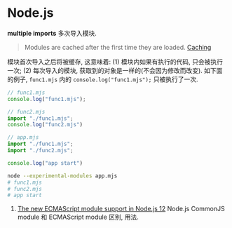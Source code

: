 # Node.js

**multiple imports** 多次导入模块.

> Modules are cached after the first time they are loaded. [Caching](https://nodejs.org/docs/latest/api/modules.html#modules_caching)

模块首次导入之后将被缓存, 这意味着: (1) 模块内如果有执行的代码, 只会被执行一次; (2) 每次导入的模块, 获取到的对象是一样的(不会因为修改而改变). 如下面的例子, `func1.mjs` 内的 `console.log("func1.mjs");` 只被执行了一次.

```javascript
// func1.mjs
console.log("func1.mjs");

// func2.mjs
import "./func1.mjs";
console.log("func2.mjs")

// app.mjs
import "./func1.mjs";
import "./func2.mjs";

console.log("app start")
```

```bash
node --experimental-modules app.mjs
# func1.mjs
# func2.mjs
# app start
```

1. [The new ECMAScript module support in Node.js 12](http://2ality.com/2019/04/nodejs-esm-impl.html) Node.js CommonJS module 和 ECMAScript module 区别, 用法.
